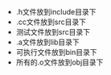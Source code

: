 - .h文件放到include目录下
- .cc文件放到src目录下
- 测试文件放到src目录下
- .a文件放到lib目录下
-  可执行文件放到bin目录下
- 所有的.o文件放到obj目录下


